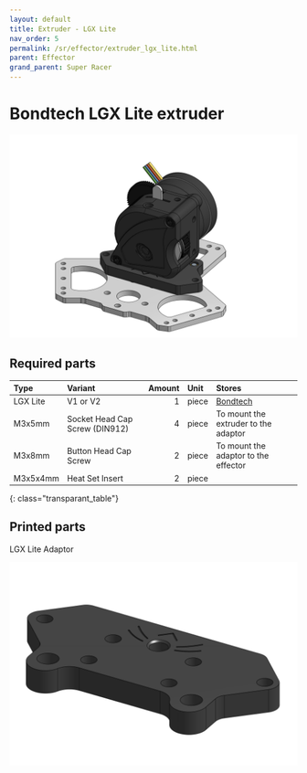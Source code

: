 ```yaml
---
layout: default
title: Extruder - LGX Lite
nav_order: 5
permalink: /sr/effector/extruder_lgx_lite.html
parent: Effector
grand_parent: Super Racer
---
```


# Bondtech LGX Lite extruder

![Bondtech LGX Lite](/assets/images/sr/effector/extruder_lgx_lite.png)

## Required parts

| Type             | Variant                           | Amount | Unit  |                           Stores                            |
|:-----------------|:----------------------------------|-------:|:------|:------------------------------------------------------------|
| LGX Lite         | V1 or V2                          |      1 | piece | [Bondtech](https://www.bondtech.se/product/lgx-lite-v2-large-gears-extruder/)  |
| M3x5mm           | Socket Head Cap Screw (DIN912)    |      4 | piece | To mount the extruder to the adaptor                        |
| M3x8mm           | Button Head Cap Screw             |      2 | piece | To mount the adaptor to the effector                        |
| M3x5x4mm         | Heat Set Insert                   |      2 | piece |                                                             |
{: class="transparant_table"}

## Printed parts

LGX Lite Adaptor

![LGX Lite Adaptor](/assets/images/sr/effector/lgx_lite_adaptor.png)